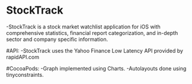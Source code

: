 # StockTrack
-StockTrack is a stock market watchlist application for iOS with comprehensive statistics, financial report categorization, and in-depth sector and company specific  information. 

#API:
-StockTrack uses the Yahoo Finance Low Latency API provided by rapidAPI.com

#CocoaPods:
-Graph implemented using Charts.
-Autolayouts done using tinyconstraints.
